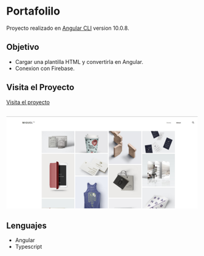 # Portafolilo

Proyecto realizado en  [Angular CLI](https://github.com/angular/angular-cli) version 10.0.8.

## Objetivo

+ Cargar una plantilla HTML y convertirla en Angular.
+ Conexion con Firebase.

## Visita el Proyecto

[Visita el proyecto]( https://miguelpl32.github.io/Portafolio-Angular/)

## 

![](src/assets/portafolios.jpg)

## Lenguajes
+ Angular
+ Typescript


